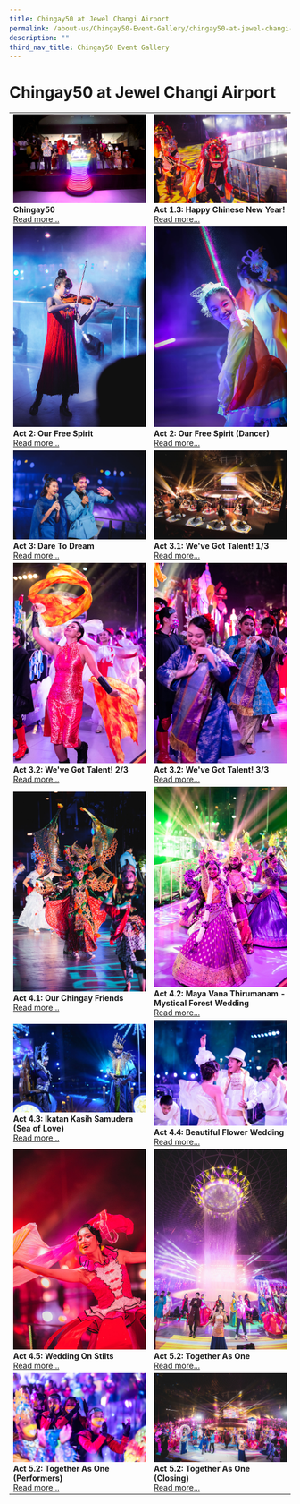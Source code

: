 ```yaml
---
title: Chingay50 at Jewel Changi Airport
permalink: /about-us/Chingay50-Event-Gallery/chingay50-at-jewel-changi-airport
description: ""
third_nav_title: Chingay50 Event Gallery
---
```

# Chingay50 at Jewel Changi Airport
<table width="100%" border="0">
<tr>
<td width="50%" style="border:0px;">
<img src="/images/Event%20Gallery/Chingay50%20at%20Jewel/Act%201%20to%202%20President%20Halimah%20Yacob%20light%20up%20the%20stage-01.jpg" alt="Chingay50" style="width:370px;height:auto;" />
<br />
<b>Chingay50</b>
<br/>
<a href="/event-gallery/Chingay50-at-Jewel/chingay50">Read more...</a>
</td>
<td width="50%" style="border:0px;">
<img src="/images/Event%20Gallery/Chingay50%20at%20Jewel/Act%20Dragon%20Dance-01.jpg" alt="Act 1.3: Happy Chinese New Year!" style="width:370px;height:auto;" />
<br />
<b>Act 1.3: Happy Chinese New Year!</b>
<br/>
<a href="/event-gallery/Chingay50-at-Jewel/act-1-3-happy-chinese-new-year">Read more...</a>
</td>
</tr>

<tr>
<td width="50%" style="border:0px;">
<img src="/images/Event%20Gallery/Chingay50%20at%20Jewel/Act%202%20Chloe%20Chua-01.jpg" alt="Act 2: Our Free Spirit" style="width:370px;height:auto;" />
<br />
<b>Act 2: Our Free Spirit</b>
<br/>
<a href="/event-gallery/Chingay50-at-Jewel/act-2-our-free-spirit">Read more...</a>
</td>
<td width="50%" style="border:0px;">
<img src="/images/Event%20Gallery/Chingay50%20at%20Jewel/Act%202%20DANSTUDIO%20Butterfly%20girls-01.jpg" alt="Act 2: Our Free Spirit (Dancer)" style="width:370px;height:auto;" />
<br />
<b>Act 2: Our Free Spirit (Dancer)</b>
<br/>
<a href="/event-gallery/Chingay50-at-Jewel/our-free-spirit-dancer">Read more...</a>
</td>
</tr>

<tr>
<td width="50%" style="border:0px;"><img src="/images/Event%20Gallery/Chingay50%20at%20Jewel/Act%203%201%20Emcees%20checkin%20in%20on%20CC%20watchparties-01.jpg" alt="Act 3: Dare To Dream" style="width:370px;height:auto;" />
<br />
<b>Act 3: Dare To Dream</b>
<br/>
<a href="/event-gallery/Chingay50-at-Jewel/act-3-dare-to-dream">Read more...</a>
</td>
<td width="50%" style="border:0px;">
<img src="/images/Event%20Gallery/Chingay50%20at%20Jewel/Act%203%201%20Sokka%20Gakkai-01.jpg" alt="Act 3.1: We've Got Talent! 1/3" style="width:370px;height:auto;" />
<br />
<b>Act 3.1: We've Got Talent! 1/3</b>
<br/>
<a href="/event-gallery/Chingay50-at-Jewel/act-3-1-we-ve-got-talent">Read more...</a>
</td>
</tr>

<tr>
<td width="50%" style="border:0px;">
<img src="/images/Event%20Gallery/Chingay50%20at%20Jewel/Act%204%201%20international%20friends1-01.jpg" alt="Act 3.2: We've Got Talent! 2/3" style="width:370px;height:auto;" />
<br />
<b>Act 3.2: We've Got Talent! 2/3</b>
<br/>
<a href="/event-gallery/Chingay50-at-Jewel/act-3-2-we-ve-got-talent-1-3">Read more...</a>
</td>
<td width="50%" style="border:0px;">
<img src="/images/Event%20Gallery/Chingay50%20at%20Jewel/Act%204%201%20international%20friends2-01.jpg" alt="Act 3.2: We've Got Talent! 3/3" style="width:370px;height:auto;" />
<br />
<b>Act 3.2: We've Got Talent! 3/3</b>
<br/>
<a href="/event-gallery/Chingay50-at-Jewel/act-3-2-we-ve-got-talent-2-3">Read more...</a>
</td>
</tr>

<tr>
<td width="50%" style="border:0px;">
<img src="/images/Event%20Gallery/Chingay50%20at%20Jewel/Act%204%201%20Our%20Chingay%20Friends.jpg" alt="Act 4.1: Our Chingay Friends" style="width:370px;height:auto;" />
<br />
<b>Act 4.1: Our Chingay Friends</b>
<br/>
<a href="/event-gallery/Chingay50-at-Jewel/act-4-1-our-chingay-friends">Read more...</a>
</td>
<td width="50%" style="border:0px;">
<img src="/images/Event%20Gallery/Chingay50%20at%20Jewel/Act%204%202%20Indian%20Wedding-01.jpg" alt="Act 4.2: Maya Vana Thirumanam - Mystical Forest Wedding" style="width:370px;height:auto;" />
<br />
<b>Act 4.2: Maya Vana Thirumanam - Mystical Forest Wedding</b>
<br/>
<a href="/event-gallery/Chingay50-at-Jewel/act-4-2-maya-vana-thirumanam-mystical-forest-wedding">Read more...</a>
</td>
</tr>

<tr>
<td width="50%" style="border:0px;">
<img src="/images/Event%20Gallery/Chingay50%20at%20Jewel/Act%204%203%20Malay%20wedding-01.jpg" alt="Act 4.3: Ikatan Kasih Samudera (Sea of Love)" style="width:370px;height:auto;" />
<br />
<b>Act 4.3: Ikatan Kasih Samudera (Sea of Love)</b>
<br/>
<a href="/event-gallery/Chingay50-at-Jewel/act-4-3-ikatan-kasih-samudera-sea-of-love">Read more...</a>
</td>
<td width="50%" style="border:0px;"><img src="/images/Event%20Gallery/Chingay50%20at%20Jewel/Act%204%204%20Eurasian-01.jpg" alt="Act 4.4: Beautiful Flower Wedding" style="width:370px;height:auto;" />
<br />
<b>Act 4.4: Beautiful Flower Wedding</b>
<br/>
<a href="/event-gallery/Chingay50-at-Jewel/act-4-4-beautiful-flower-wedding">Read more...</a>
</td>
</tr>

<tr>
<td width="50%" style="border:0px;">
<img src="/images/Event%20Gallery/Chingay50%20at%20Jewel/Act%204%205%20Chinese%20Wedding-01.jpg" alt="Act 4.5: Wedding On Stilts" style="width:370px;height:auto;" />
<br />
<b>Act 4.5: Wedding On Stilts</b>
<br/>
<a href="/event-gallery/Chingay50-at-Jewel/act-4-5-wedding-on-stilts">Read more...</a>
</td>
<td width="50%" style="border:0px;">
<img src="/images/Event%20Gallery/Chingay50%20at%20Jewel/Act%205%202%20Finale%20potrait-01.jpg" alt="Act 5.2: Together As One" style="width:370px;height:auto;" />
<br />
<b>Act 5.2: Together As One</b>
<br/>
<a href="/event-gallery/Chingay50-at-Jewel/act-5-2-together-as-0ne">Read more...</a>
</td>

<tr>
<td width="50%" style="border:0px;">
<img src="/images/Event%20Gallery/Chingay50%20at%20Jewel/Act%205%202%20Finale-01.jpg" alt="Act 5.2: Together As One (Performers)" style="width:370px;height:auto;" />
<br />
<b>Act 5.2: Together As One (Performers)</b>
<br/>
<a href="/event-gallery/Chingay50-at-Jewel/act-5-2-together-as-one-performers">Read more...</a>
</td>
<td width="50%" style="border:0px;">
<img src="/images/Event%20Gallery/Chingay50%20at%20Jewel/Act%205%202%20Wide%20angle%20Finale-01.jpg" alt="Act 5.2: Together As One (Closing)" style="width:370px;height:auto;" />
<br />
<b>Act 5.2: Together As One (Closing)</b>
<br/>
<a href="/event-gallery/Chingay50-at-Jewel/together-as-one">Read more...</a>
</td>
</tr>
</table>


